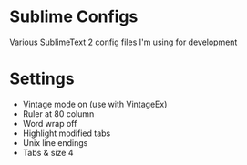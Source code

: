 Sublime Configs
===============

Various SublimeText 2 config files I'm using for development

# Settings

* Vintage mode on (use with VintageEx)
* Ruler at 80 column
* Word wrap off
* Highlight modified tabs
* Unix line endings
* Tabs & size 4